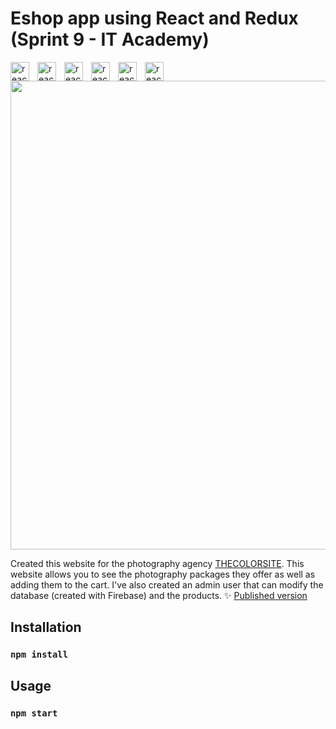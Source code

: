 # Eshop app using React and Redux (Sprint 9 - IT Academy)

<img align='left' alt='react badge' width='30px' style='padding-right:10px' src="https://cdn.jsdelivr.net/gh/devicons/devicon/icons/react/react-original.svg" />
<img align='left' alt='react badge' width='30px' style='padding-right:10px'  src="https://cdn.jsdelivr.net/gh/devicons/devicon/icons/css3/css3-original-wordmark.svg" />
<img align='left' alt='react badge' width='30px' style='padding-right:10px'  
 src="https://cdn.jsdelivr.net/gh/devicons/devicon/icons/tailwindcss/tailwindcss-plain.svg" />
<img align='left' alt='react badge' width='30px' style='padding-right:10px'  src="https://cdn.jsdelivr.net/gh/devicons/devicon/icons/redux/redux-original.svg" />
 <img align='left' alt='react badge' width='30px' style='padding-right:10px'  src="https://cdn.jsdelivr.net/gh/devicons/devicon/icons/html5/html5-original-wordmark.svg" />
 <img align='left' alt='react badge' width='30px' style='padding-right:10px'  src="https://cdn.jsdelivr.net/gh/devicons/devicon/icons/firebase/firebase-plain-wordmark.svg" />
 
<img src="https://github.com/Ann-14/test_1/blob/main/chrome_6XWCu7BiUj.gif" width='750' />

 Created this website for the photography agency [THECOLORSITE](https://www.instagram.com/thecolorsite/). This website allows you to see the photography packages they offer as well as adding them to the cart. I've also created an admin user that can modify the database (created with Firebase) and the products.  :sparkles: [Published version](https://anna.xcl.es/) 

## Installation

### `npm install`

## Usage

### `npm start`

